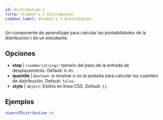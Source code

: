 ```yaml
---
id: distribution-t
title: Student's t Distribution
sidebar_label: Student's t Distribution
---
```


Un componente de aprendizaje para calcular las probabilidades de la distribución t de un estudiante.

## Opciones

* __step__ | `(number|string)`: tamaño del paso de la entrada de desplazamiento. Default: `0.01`.
* __quantile__ | `boolean`: si mostrar o no la pestaña para calcular los cuantiles de distribución. Default: `false`.
* __style__ | `object`: Estilos en línea CSS. Default: `{}`.


## Ejemplos

```jsx live
<LearnTDistribution />
```

